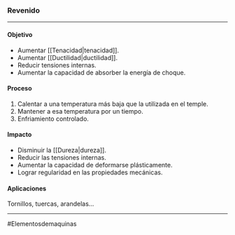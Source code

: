 ### Revenido
---
#### Objetivo
- Aumentar [[Tenacidad|tenacidad]].
- Aumentar [[Ductilidad|ductilidad]].
- Reducir tensiones internas.
- Aumentar la capacidad de absorber la energía de choque.

#### Proceso
1. Calentar a una temperatura más baja que la utilizada en el temple.
2. Mantener a esa temperatura por un tiempo.
3. Enfriamiento controlado.

#### Impacto
- Disminuir la [[Dureza|dureza]].
- Reducir las tensiones internas.
- Aumentar la capacidad de deformarse plásticamente.
- Lograr regularidad en las propiedades mecánicas.

#### Aplicaciones
Tornillos, tuercas, arandelas…

---
#Elementosdemaquinas 